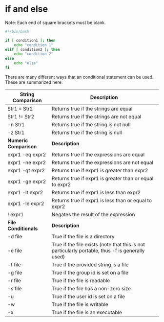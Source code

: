 # if and else

Note: Each end of square brackets must be blank.

```bash
#!/bin/bash

if [ condition1 ]; then
	echo "condition 1"
elif [ condition2 ]; then
	echo "condition 2"
else
	echo "else"
fi
```



There are many different ways that an conditional statement can be used. These are summarized here:

| String Comparison      | Description                                                  |
| ---------------------- | ------------------------------------------------------------ |
| Str1 = Str2            | Returns true if the strings are equal                        |
| Str1 != Str2           | Returns true if the strings are not equal                    |
| -n Str1                | Returns true if the string is not null                       |
| -z Str1                | Returns true if the string is null                           |
| **Numeric Comparison** | **Description**                                              |
| expr1 -eq expr2        | Returns true if the expressions are equal                    |
| expr1 -ne expr2        | Returns true if the expressions are not equal                |
| expr1 -gt expr2        | Returns true if expr1 is greater than expr2                  |
| expr1 -ge expr2        | Returns true if expr1 is greater than or equal to expr2      |
| expr1 -lt expr2        | Returns true if expr1 is less than expr2                     |
| expr1 -le expr2        | Returns true if expr1 is less than or equal to expr2         |
| ! expr1                | Negates the result of the expression                         |
| **File Conditionals**  | **Description**                                              |
| -d file                | True if the file is a directory                              |
| -e file                | True if the file exists (note that this is not particularly portable, thus -f is generally used) |
| -f file                | True if the provided string is a file                        |
| -g file                | True if the group id is set on a file                        |
| -r file                | True if the file is readable                                 |
| -s file                | True if the file has a non-zero size                         |
| -u                     | True if the user id is set on a file                         |
| -w                     | True if the file is writable                                 |
| -x                     | True if the file is an executable                            |